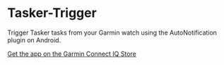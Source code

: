 # Tasker-Trigger

Trigger Tasker tasks from your Garmin watch using the AutoNotification plugin on Android.

[Get the app on the Garmin Connect IQ Store](https://apps.garmin.com/en-US/apps/07e1de26-99e5-46e3-92d9-7d30f7f92bdd)